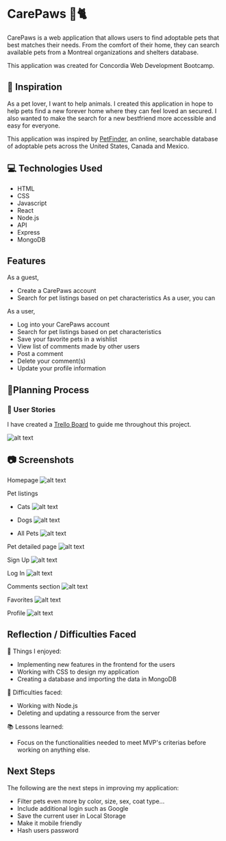 ﻿# CarePaws :poodle::cat2:

CarePaws is a web application that allows users to find adoptable pets that best matches their needs. From the comfort of their home, they can search available pets from a Montreal organizations and shelters database.

This application was created for Concordia Web Development Bootcamp.

## :thought_balloon: Inspiration

As a pet lover, I want to help animals. I created this application in hope to help pets find a new forever home where they can feel loved an secured. I also wanted to make the search for a new bestfriend more accessible and easy for everyone.

This application was inspired by [PetFinder](https://www.petfinder.com/), an online, searchable database of adoptable pets across the United States, Canada and Mexico.

## :computer: Technologies Used

- HTML
- CSS
- Javascript
- React
- Node.js
- API
- Express
- MongoDB

## Features

As a guest,

- Create a CarePaws account
- Search for pet listings based on pet characteristics
  As a user, you can

As a user,

- Log into your CarePaws account
- Search for pet listings based on pet characteristics
- Save your favorite pets in a wishlist
- View list of comments made by other users
- Post a comment
- Delete your comment(s)
- Update your profile information

## :page_facing_up:Planning Process

### :notebook: User Stories

I have created a [Trello Board](https://trello.com/b/TpxRVtKt/pet-finder) to guide me throughout this project.

![alt text](/FE/public/screenshots/Trello_board.PNG)

## :camera: Screenshots

Homepage
![alt text](/FE/public/screenshots/HP.PNG)

Pet listings

- Cats
  ![alt text](/FE/public/screenshots/Cats.PNG)

- Dogs
  ![alt text](/FE/public/screenshots/Dogs.PNG)

- All Pets
  ![alt text](/FE/public/screenshots/All_Pets.PNG)

Pet detailed page
![alt text](/FE/public/screenshots/Detailed_pets.PNG)

Sign Up
![alt text](/FE/public/screenshots/SignUp.PNG)

Log In
![alt text](/FE/public/screenshots/LogIn.PNG)

Comments section
![alt text](/FE/public/screenshots/CommentsSection.PNG)

Favorites
![alt text](/FE/public/screenshots/Favorites.PNG)

Profile
![alt text](/FE/public/screenshots/EditProfile.PNG)

## Reflection / Difficulties Faced

:purple_heart: Things I enjoyed:

- Implementing new features in the frontend for the users
- Working with CSS to design my application
- Creating a database and importing the data in MongoDB

:mount_fuji: Difficulties faced:

- Working with Node.js
- Deleting and updating a ressource from the server

:books: Lessons learned:

- Focus on the functionalities needed to meet MVP's criterias before working on anything else.

## Next Steps

The following are the next steps in improving my application:

- Filter pets even more by color, size, sex, coat type...
- Include additional login such as Google
- Save the current user in Local Storage
- Make it mobile friendly
- Hash users password
